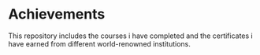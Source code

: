 # Achievements

  This repository includes the courses i have completed and the certificates i have earned from different world-renowned institutions.
